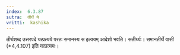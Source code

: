 ```yaml
---
index:  6.3.87
sutra:  तीर्थे ये
vritti:  kashika 
---
```


तीर्थशब्द उत्तरपदे यत्प्रत्यये परतः समानस्य स इत्ययम् आदेशो भवति। सतीर्थ्यः। समानतीर्थे वासी (*4,4.107) इति यत्प्रत्ययः।

